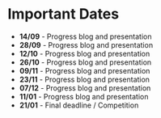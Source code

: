 # Important Dates
* **14/09** - Progress blog and presentation
* **28/09** - Progress blog and presentation
* **12/10** - Progress blog and presentation
* **26/10** - Progress blog and presentation
* **09/11** - Progress blog and presentation
* **23/11** - Progress blog and presentation
* **07/12** - Progress blog and presentation
* **11/01** - Progress blog and presentation
* **21/01** - Final deadline / Competition


